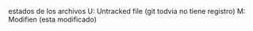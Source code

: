 estados de los archivos 
 U: Untracked file (git todvia no tiene registro)
 M: Modifien (esta modificado)
 